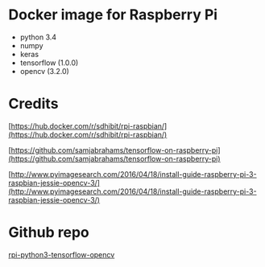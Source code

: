 # Docker image for Raspberry Pi

- python 3.4
- numpy
- keras
- tensorflow (1.0.0)
- opencv (3.2.0)

# Credits

[https://hub.docker.com/r/sdhibit/rpi-raspbian/](https://hub.docker.com/r/sdhibit/rpi-raspbian/)

[https://github.com/samjabrahams/tensorflow-on-raspberry-pi](https://github.com/samjabrahams/tensorflow-on-raspberry-pi)

[http://www.pyimagesearch.com/2016/04/18/install-guide-raspberry-pi-3-raspbian-jessie-opencv-3/](http://www.pyimagesearch.com/2016/04/18/install-guide-raspberry-pi-3-raspbian-jessie-opencv-3/)

# Github repo

[rpi-python3-tensorflow-opencv](https://github.com/iMelnik/rpi-python3-tensorflow-opencv)
